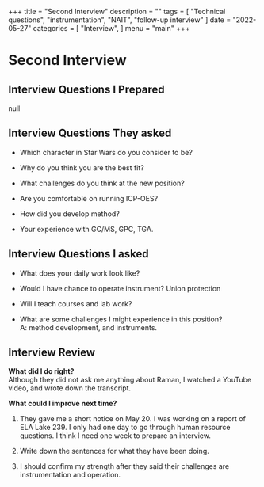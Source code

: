 +++
title = "Second Interview"
description = ""
tags = [
    "Technical questions",
    "instrumentation",
    "NAIT",
    "follow-up interview"
]
date = "2022-05-27"
categories = [
    "Interview",
]
menu = "main"
+++



# Second Interview

## Interview Questions I Prepared
null

## Interview Questions They asked

* Which character in Star Wars do you consider to be?

* Why do you think you are the best fit?

* What challenges do you think at the new position?

* Are you comfortable on running ICP-OES?

* How did you develop method?

* Your experience with GC/MS, GPC, TGA.


## Interview Questions I asked
* What does your daily work look like?  

* Would I have chance to operate instrument? Union protection   

* Will I teach courses and lab work?

* What are some challenges I might experience in this position?   
A: method development, and instruments.


## Interview Review

**What did I do right?**  
Although they did not ask me anything about Raman, I watched a YouTube video, and wrote down the transcript.  


**What could I improve next time?**  
1) They gave me a short notice on May 20.  I was working on a report of ELA Lake 239.  I only had one day to go through human resource questions.  I think I need one week to prepare an interview.    

2) Write down the sentences for what they have been doing. 

3) I should confirm my strength after they said their challenges are instrumentation and operation.



[^1]: test

